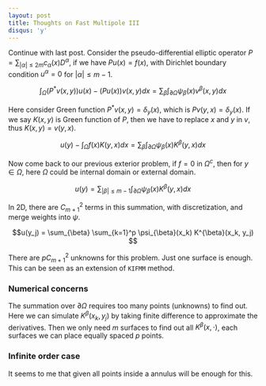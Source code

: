 ```yaml
---
layout: post
title: Thoughts on Fast Multipole III
disqus: 'y'
---
```

Continue with last post. Consider the pseudo-differential elliptic operator $P = \sum_{|\alpha|\le 2m} c_{\alpha}(x) D^{\alpha}$, if we have $P u(x) = f(x)$, with Dirichlet boundary condition $u^{\alpha} = 0$ for $|\alpha|\le m-1$.

$$\int_{\Omega}(P^{\ast}v(x, y))u(x) -  (Pu(x)) v(x, y) dx   = \sum_{\beta}\int_{\partial\Omega}\psi_{\beta}(x) v^{\beta}(x, y) dx$$

Here consider Green function $P^{\ast}v(x, y) = \delta_y(x)$, which is $P v(y, x) = \delta_y(x)$. If we say $K(x, y)$ is Green function of $P$, then we have to replace $x$ and $y$ in $v$, thus $K(x, y) = v(y, x)$.

$$u(y) - \int_{\Omega}  f(x)K(y, x)dx = \sum_{\beta} \int_{\partial\Omega}\psi_{\beta}(x) K^{\beta}(y, x) dx$$

Now come back to our previous exterior problem, if $f = 0$ in $\Omega^{c}$, then for $y\in\Omega$, here $\Omega$ could be internal domain or external domain.

$$u(y) =\sum_{|\beta|\le m - 1}\int_{\partial\Omega}\psi_{\beta}(x) K^{\beta}(y, x) dx$$

In 2D, there are $C_{m+1}^2$ terms in this summation, with discretization, and merge weights into $\psi$.

$$u(y_j) = \sum_{\beta} \sum_{k=1}^p \psi_{\beta}(x_k) K^{\beta}(x_k, y_j) $$

There are $pC_{m+1}^2$ unknowns for this problem. Just one surface is enough. This can be seen as an extension of ``KIFMM`` method.

### Numerical concerns
The summation over $\partial\Omega$ requires too many points (unknowns) to find out. Here we can simulate  $K^{\beta}(x_k, y_j)$ by taking finite difference to approximate the derivatives. Then we only need $m$ surfaces to find out all $K^{\beta}(x, \cdot)$, each surfaces we can place equally spaced $p$ points.

### Infinite order case
It seems to me that given all points inside a annulus will be enough for this.
